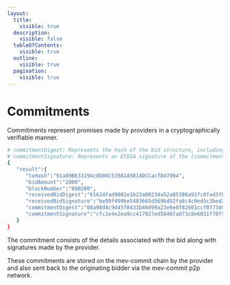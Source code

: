 ```yaml
---
layout:
  title:
    visible: true
  description:
    visible: false
  tableOfContents:
    visible: true
  outline:
    visible: true
  pagination:
    visible: true
---
```


# Commitments

Commitments represent promises made by providers in a cryptographically verifiable manner.

```bash
# commitmentDigest: Represents the hash of the bid structure, including the bid signature
# commitmentSignature: Represents an ECDSA signature of the [commitmentDigest]
{
   "result":{
      "txHash":"91a89B633194c0D86C539A1A5B14DCCacfD47094",
      "bidAmount":"2000",
      "blockNumber":"890200",
      "receivedBidDigest":"61634fad9081e1b23a00234a52a85386a91fc0fad3fb32d325891bdc4f8a52a9",
      "receivedBidSignature":"be99f499be5483665d569bd52fa8c4c9ed5c3bed2f94fb9949259bf640d8bd365b1d9a4b9ccb3ace86ffdcd1fdadc605b0f49b3adaf1c6a9ffea25585234664f1c",
      "commitmentDigest":"08a98d4c9d45f8431b46d99a23e6e8f82601ccf0773499d4e47bcd857cad92a6",
      "commitmentSignature":"cfc1e4e2ea9cc417027ed5846fa073c8e6031f70f91ffa9b92051b5b7738c0500d8fefb0fc189bce16004b3c0e1c4cfa41260968161adf8b55446ed5c40d1ac51b"
   }
} 
```

The commitment consists of the details associated with the bid along with signatures made by the provider.

These commitments are stored on the mev-commit chain by the provider and also sent back to the originating bidder via the mev-commit p2p network.
